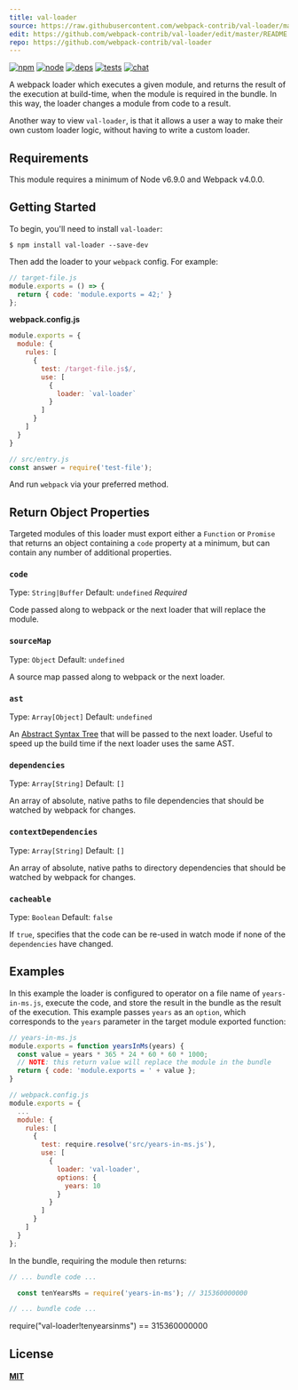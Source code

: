 ```yaml
---
title: val-loader
source: https://raw.githubusercontent.com/webpack-contrib/val-loader/master/README.md
edit: https://github.com/webpack-contrib/val-loader/edit/master/README.md
repo: https://github.com/webpack-contrib/val-loader
---
```



[![npm][npm]][npm-url]
[![node][node]][node-url]
[![deps][deps]][deps-url]
[![tests][tests]][tests-url]
[![chat][chat]][chat-url]



A webpack loader which executes a given module, and returns the result of the
execution at build-time, when the module is required in the bundle. In this way,
the loader changes a module from code to a result.

Another way to view `val-loader`, is that it allows a user a way to make their
own custom loader logic, without having to write a custom loader.

## Requirements

This module requires a minimum of Node v6.9.0 and Webpack v4.0.0.

## Getting Started

To begin, you'll need to install `val-loader`:

```console
$ npm install val-loader --save-dev
```

Then add the loader to your `webpack` config. For example:

```js
// target-file.js
module.exports = () => {
  return { code: 'module.exports = 42;' }
};
```

**webpack.config.js**
```js
module.exports = {
  module: {
    rules: [
      {
        test: /target-file.js$/,
        use: [
          {
            loader: `val-loader`
          }
        ]
      }
    ]
  }
}
```

```js
// src/entry.js
const answer = require('test-file');
```

And run `webpack` via your preferred method.

## Return Object Properties

Targeted modules of this loader must export either a `Function` or `Promise`
that returns an object containing a `code` property at a minimum, but can
contain any number of additional properties.

### `code`

Type: `String|Buffer`
Default: `undefined`
_Required_

Code passed along to webpack or the next loader that will replace the module.

### `sourceMap`

Type: `Object`
Default: `undefined`

A source map passed along to webpack or the next loader.

### `ast`

Type: `Array[Object]`
Default: `undefined`

An [Abstract Syntax Tree](https://en.wikipedia.org/wiki/Abstract_syntax_tree)
that will be passed to the next loader. Useful to speed up the build time if the
next loader uses the same AST.

### `dependencies`

Type: `Array[String]`
Default: `[]`

An array of absolute, native paths to file dependencies that should be watched
by webpack for changes.

### `contextDependencies`

Type: `Array[String]`
Default: `[]`

An array of absolute, native paths to directory dependencies that should be
watched by webpack for changes.

### `cacheable`

Type: `Boolean`
Default: `false`

If `true`, specifies that the code can be re-used in watch mode if none of the
`dependencies` have changed.

## Examples

In this example the loader is configured to operator on a file name of
`years-in-ms.js`, execute the code, and store the result in the bundle as the
result of the execution. This example passes `years` as an `option`, which
corresponds to the `years` parameter in the target module exported function:

```js
// years-in-ms.js
module.exports = function yearsInMs(years) {
  const value = years * 365 * 24 * 60 * 60 * 1000;
  // NOTE: this return value will replace the module in the bundle
  return { code: 'module.exports = ' + value };
}
```

```js
// webpack.config.js
module.exports = {
  ...
  module: {
    rules: [
      {
        test: require.resolve('src/years-in-ms.js'),
        use: [
          {
            loader: 'val-loader',
            options: {
              years: 10
            }
          }
        ]
      }
    ]
  }
};
```

In the bundle, requiring the module then returns:

```js
// ... bundle code ...

  const tenYearsMs = require('years-in-ms'); // 315360000000

// ... bundle code ...
```

require("val-loader!tenyearsinms") == 315360000000

## License

#### [MIT](./LICENSE)

[npm]: https://img.shields.io/npm/v/val-loader.svg
[npm-url]: https://npmjs.com/package/val-loader

[node]: https://img.shields.io/node/v/val-loader.svg
[node-url]: https://nodejs.org

[deps]: https://david-dm.org/webpack-contrib/val-loader.svg
[deps-url]: https://david-dm.org/webpack-contrib/val-loader

[tests]: 	https://img.shields.io/circleci/project/github/webpack-contrib/val-loader.svg
[tests-url]: https://circleci.com/gh/webpack-contrib/val-loader

[cover]: https://codecov.io/gh/webpack-contrib/val-loader/branch/master/graph/badge.svg
[cover-url]: https://codecov.io/gh/webpack-contrib/val-loader

[chat]: https://img.shields.io/badge/gitter-webpack%2Fwebpack-brightgreen.svg
[chat-url]: https://gitter.im/webpack/webpack